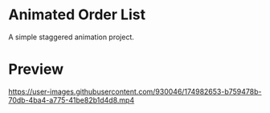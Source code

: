 # Animated Order List

A simple staggered animation project.

# Preview


https://user-images.githubusercontent.com/930046/174982653-b759478b-70db-4ba4-a775-41be82b1d4d8.mp4

